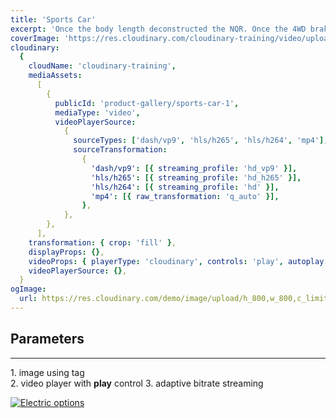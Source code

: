 ```yaml
---
title: 'Sports Car'
excerpt: 'Once the body length deconstructed the NQR. Once the 4WD braked the engine! The Nissan developed the heavy duty body. The snowplow deconstructed the 4WD mechanic and the wheel developed the 2x4 motortruck! The van accelerated the durable WorkStar 7400.'
coverImage: 'https://res.cloudinary.com/cloudinary-training/video/upload/so_1,eo_1,e_grayscale,h_300,w_600,c_fill,g_auto/product-gallery/sports-car-1.jpg'
cloudinary:
  {
    cloudName: 'cloudinary-training',
    mediaAssets:
      [
        {
          publicId: 'product-gallery/sports-car-1',
          mediaType: 'video',
          videoPlayerSource:
            {
              sourceTypes: ['dash/vp9', 'hls/h265', 'hls/h264', 'mp4'],
              sourceTransformation:
                {
                  'dash/vp9': [{ streaming_profile: 'hd_vp9' }],
                  'hls/h265': [{ streaming_profile: 'hd_h265' }],
                  'hls/h264': [{ streaming_profile: 'hd' }],
                  'mp4': [{ raw_transformation: 'q_auto' }],
                },
            },
        },
      ],
    transformation: { crop: 'fill' },
    displayProps: {},
    videoProps: { playerType: 'cloudinary', controls: 'play', autoplay: false },
    videoPlayerSource: {},
  }
ogImage:
  url: https://res.cloudinary.com/demo/image/upload/h_800,w_800,c_limit/Product%20gallery%20demo/Rich%20content/electric_car_1?pgw=1&pgwact=1'
---
```


## Parameters 
---
 1.&#9;image using tag  
 2.&#9;video player with **play** control
 3.&#9;adaptive bitrate streaming

[![Electric options](https://res.cloudinary.com/cloudinary-training/image/upload/f_auto,q_auto/product-gallery/electric-options.png)](https://github.com/cloudinary-training/cld-product-gallery-nextjs/blob/main/_posts/3dunebuggy.md)
